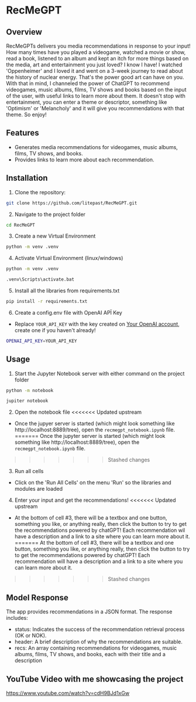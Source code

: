 # RecMeGPT

## Overview
RecMeGPTs delivers you media recommendations in response to your input! How many times have you played a videogame, watched a movie or show, read a book, listened to an album and kept an itch for more things based on the media, art and entertainment you just loved? I know I have! I watched 'Oppenheimer' and I loved it and went on a 3-week journey to read about the history of nuclear energy. That's the power good art can have on you. With that in mind, I channeled the power of ChatGPT to recommend videogames, music albums, films, TV shows and books based on the input of the user, with useful links to learn more about them.
It doesn't stop with entertainment, you can enter a theme or descriptor, something like 'Optimism' or 'Melancholy' and it will give you recommendations with that theme. So enjoy!


## Features
- Generates media recommendations for videogames, music albums, films, TV shows, and books.
- Provides links to learn more about each recommendation.

## Installation
1. Clone the repository:
```sh
git clone https://github.com/litepast/RecMeGPT.git
```
2. Navigate to the project folder
  ```sh
  cd RecMeGPT
  ```
3. Create a new Virtual Environment
  ```sh
  python -m venv .venv
  ```
4. Activate Virtual Environment (linux/windows)
  ```sh
  python -m venv .venv
  ```
  ```sh
  .venv\Scripts\activate.bat
  ```
5. Install all the libraries from requirements.txt
  ```sh
  pip install -r requirements.txt
  ```
6. Create a config.env file with OpenAI APÏ Key
- Replace `YOUR_API_KEY` with the key created on [Your OpenAI account](https://platform.openai.com/api-keys), create one if you haven't already!
 ```sh
 OPENAI_API_KEY=YOUR_API_KEY
  ```

## Usage
1. Start the Jupyter Notebook server with either command on the project folder
```sh
python -m notebook
```
```sh
jupiter notebook
```
2. Open the notebook file
<<<<<<< Updated upstream
- Once the jupyer server is started (which might look something like http://localhost:8889/tree), open the `recmegpt_notebook.ipynb` file.
=======
   Once the jupyter server is started (which might look something like http://localhost:8889/tree), open the `recmegpt_notebook.ipynb` file.
>>>>>>> Stashed changes

3. Run all cells
- Click on the 'Run All Cells' on the menu 'Run' so the libraries and modules are loaded

4. Enter your input and get the recommendations!
<<<<<<< Updated upstream
- At the bottom of cell #3, there will be a textbox and one button, something you like, or anything really, then click the button to try to get the recommendations powered by chatGPT! Each recommendation wil have a description and a link to a site where you can learn more about it.
=======
   At the bottom of cell #3, there will be a textbox and one button, something you like, or anything really, then click the button to try to get the recommendations powered by chatGPT! Each recommendation will have a description and a link to a site where you can learn more about it.
>>>>>>> Stashed changes


## Model Response

The app provides recommendations in a JSON format. The response includes:
- status: Indicates the success of the recommendation retrieval process (OK or NOK).
- header: A brief description of why the recommendations are suitable.
- recs: An array containing recommendations for videogames, music albums, films, TV shows, and books, each with their title and a description

## YouTube Video with me showcasing the project
  https://www.youtube.com/watch?v=cdH9BJd1xGw
 
   
